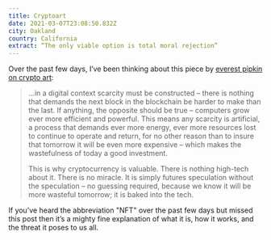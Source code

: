 ```yaml
---
title: Cryptoart
date: 2021-03-07T23:08:50.832Z
city: Oakland
country: California
extract: “The only viable option is total moral rejection”
---
```

Over the past few days, I’ve been thinking about this piece by [everest pipkin on crypto art](https://everestpipkin.medium.com/but-the-environmental-issues-with-cryptoart-1128ef72e6a3):

> ...in a digital context scarcity must be constructed – there is nothing that demands the next block in the blockchain be harder to make than the last. If anything, the opposite should be true – computers grow ever more efficient and powerful. This means any scarcity is artificial, a process that demands ever more energy, ever more resources lost to continue to operate and return, for no other reason than to insure that tomorrow it will be even more expensive – which makes the wastefulness of today a good investment.
> 
> This is why cryptocurrency is valuable. There is nothing high-tech about it. There is no miracle. It is simply futures speculation without the speculation – no guessing required, because we know it will be more wasteful tomorrow; it is baked into the tech.

If you’ve heard the abbreviation "NFT" over the past few days but missed this post then it’s a mighty fine explanation of what it is, how it works, and the threat it poses to us all.
